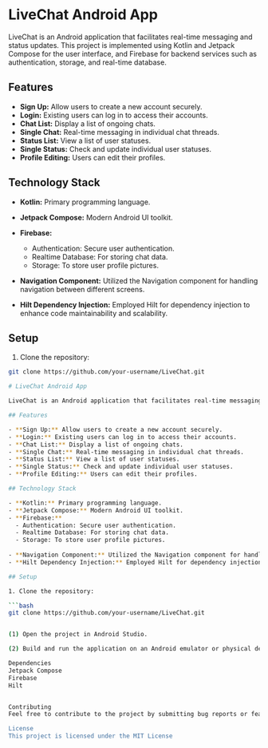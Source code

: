 # LiveChat Android App

LiveChat is an Android application that facilitates real-time messaging and status updates. This project is implemented using Kotlin and Jetpack Compose for the user interface, and Firebase for backend services such as authentication, storage, and real-time database.

## Features

- **Sign Up:** Allow users to create a new account securely.
- **Login:** Existing users can log in to access their accounts.
- **Chat List:** Display a list of ongoing chats.
- **Single Chat:** Real-time messaging in individual chat threads.
- **Status List:** View a list of user statuses.
- **Single Status:** Check and update individual user statuses.
- **Profile Editing:** Users can edit their profiles.

## Technology Stack

- **Kotlin:** Primary programming language.
- **Jetpack Compose:** Modern Android UI toolkit.
- **Firebase:**
  - Authentication: Secure user authentication.
  - Realtime Database: For storing chat data.
  - Storage: To store user profile pictures.
  
- **Navigation Component:** Utilized the Navigation component for handling navigation between different screens.
- **Hilt Dependency Injection:** Employed Hilt for dependency injection to enhance code maintainability and scalability.

## Setup

1. Clone the repository:

```bash
git clone https://github.com/your-username/LiveChat.git

# LiveChat Android App

LiveChat is an Android application that facilitates real-time messaging and status updates. This project is implemented using Kotlin and Jetpack Compose for the user interface, and Firebase for backend services such as authentication, storage, and real-time database.

## Features

- **Sign Up:** Allow users to create a new account securely.
- **Login:** Existing users can log in to access their accounts.
- **Chat List:** Display a list of ongoing chats.
- **Single Chat:** Real-time messaging in individual chat threads.
- **Status List:** View a list of user statuses.
- **Single Status:** Check and update individual user statuses.
- **Profile Editing:** Users can edit their profiles.

## Technology Stack

- **Kotlin:** Primary programming language.
- **Jetpack Compose:** Modern Android UI toolkit.
- **Firebase:**
  - Authentication: Secure user authentication.
  - Realtime Database: For storing chat data.
  - Storage: To store user profile pictures.
  
- **Navigation Component:** Utilized the Navigation component for handling navigation between different screens.
- **Hilt Dependency Injection:** Employed Hilt for dependency injection to enhance code maintainability and scalability.

## Setup

1. Clone the repository:

```bash
git clone https://github.com/your-username/LiveChat.git


(1) Open the project in Android Studio.

(2) Build and run the application on an Android emulator or physical device.

Dependencies
Jetpack Compose
Firebase
Hilt


Contributing
Feel free to contribute to the project by submitting bug reports or feature requests. If you're interested in making direct contributions, please fork the repository and create a pull request.

License
This project is licensed under the MIT License
